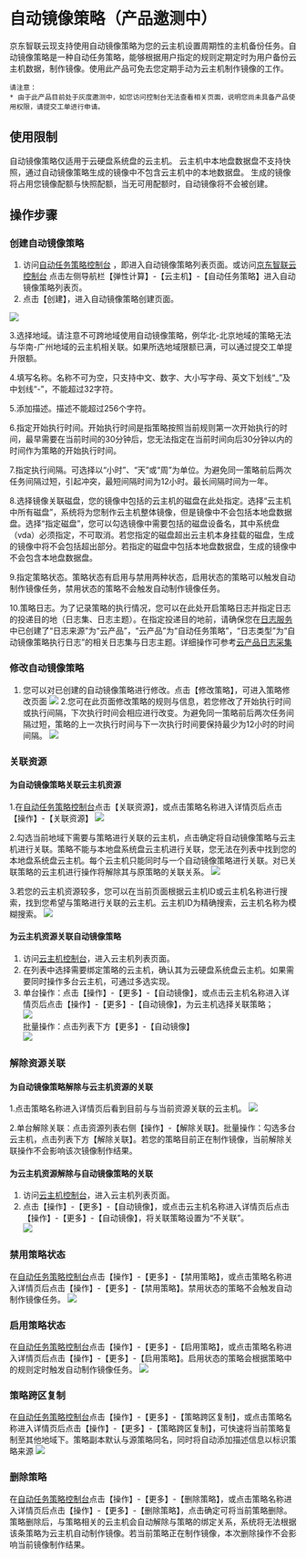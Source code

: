 # 自动镜像策略（产品邀测中）

京东智联云现支持使用自动镜像策略为您的云主机设置周期性的主机备份任务。自动镜像策略是一种自动任务策略，能够根据用户指定的规则定期定时为用户备份云主机数据，制作镜像。使用此产品可免去您定期手动为云主机制作镜像的工作。
	
	请注意：
	* 由于此产品目前处于灰度邀测中，如您访问控制台无法查看相关页面，说明您尚未具备产品使用权限，请提交工单进行申请。

## 使用限制
自动镜像策略仅适用于云硬盘系统盘的云主机。
云主机中本地盘数据盘不支持快照，通过自动镜像策略生成的镜像中不包含云主机中的本地数据盘。
生成的镜像将占用您镜像配额与快照配额，当无可用配额时，自动镜像将不会被创建。 

## 操作步骤

### 创建自动镜像策略
1. 访问[自动任务策略控制台][1] ，即进入自动镜像策略列表页面。或访问[京东智联云控制台][2] 点击左侧导航栏【弹性计算】-【云主机】-【自动任务策略】进入自动镜像策略列表页。
2. 点击【创建】，进入自动镜像策略创建页面。

![](../../../../../image/vm/autotaskpolicy1.png)

3.选择地域。请注意不可跨地域使用自动镜像策略，例华北-北京地域的策略无法与华南-广州地域的云主机相关联。如果所选地域限额已满，可以通过提交工单提升限额。

4.填写名称。名称不可为空，只支持中文、数字、大小写字母、英文下划线“_”及中划线“-”，不能超过32字符。

5.添加描述。描述不能超过256个字符。

6.指定开始执行时间。开始执行时间是指策略按照当前规则第一次开始执行的时间，最早需要在当前时间的30分钟后，您无法指定在当前时间向后30分钟以内的时间作为策略的开始执行时间。

7.指定执行间隔。可选择以“小时”、“天”或“周”为单位。为避免同一策略前后两次任务间隔过短，引起冲突，最短间隔时间为12小时。最长间隔时间为一年。

8.选择镜像关联磁盘，您的镜像中包括的云主机的磁盘在此处指定。选择“云主机中所有磁盘”，系统将为您制作云主机整体镜像，但是镜像中不会包括本地盘数据盘。选择“指定磁盘”，您可以勾选镜像中需要包括的磁盘设备名，其中系统盘（vda）必须指定，不可取消。若您指定的磁盘超出云主机本身挂载的磁盘，生成的镜像中将不会包括超出部分。若指定的磁盘中包括本地盘数据盘，生成的镜像中不会包含本地盘数据盘。

9.指定策略状态。策略状态有启用与禁用两种状态，启用状态的策略可以触发自动制作镜像任务，禁用状态的策略不会触发自动制作镜像任务。


10.策略日志。为了记录策略的执行情况，您可以在此处开启策略日志并指定日志的投递目的地（日志集、日志主题）。在指定投递目的地前，请确保您在[日志服务][3]中已创建了“日志来源”为“云产品”，“云产品”为“自动任务策略”，“日志类型”为“自动镜像策略执行日志”的相关日志集与日志主题。详细操作可参考[云产品日志采集][4]
 

### 修改自动镜像策略

1. 您可以对已创建的自动镜像策略进行修改。点击【修改策略】，可进入策略修改页面
![](../../../../../image/vm/autotaskpolicy2.png)
2.您可在此页面修改策略的规则与信息，若您修改了开始执行时间或执行间隔，下次执行时间会相应进行改变。为避免同一策略前后两次任务间隔过短，策略的上一次执行时间与下一次执行时间要保持最少为12小时的时间间隔。
![](../../../../../image/vm/autotaskpolicy3.png)

### 关联资源

#### 为自动镜像策略关联云主机资源

1.在[自动任务策略控制台][1]点击【关联资源】，或点击策略名称进入详情页后点击【操作】-【关联资源】
![](../../../../../image/vm/autotaskpolicy4.png)

2.勾选当前地域下需要与策略进行关联的云主机，点击确定将自动镜像策略与云主机进行关联。策略不能与本地盘系统盘云主机进行关联，您无法在列表中找到您的本地盘系统盘云主机。每个云主机只能同时与一个自动镜像策略进行关联。对已关联策略的云主机进行操作将解除其与原策略的关联关系。
![](../../../../../image/vm/autotaskpolicy5.png)

3.若您的云主机资源较多，您可以在当前页面根据云主机ID或云主机名称进行搜索，找到您希望与策略进行关联的云主机。云主机ID为精确搜索，云主机名称为模糊搜索。
![](../../../../../image/vm/autotaskpolicy6.png)

#### 为云主机资源关联自动镜像策略

1. 访问[云主机控制台](https://cns-console.jdcloud.com/host/compute/list)，进入云主机列表页面。
2. 在列表中选择需要绑定策略的云主机，确认其为云硬盘系统盘云主机。如果需要同时操作多台云主机，可通过多选实现。
3. 单台操作：点击【操作】-【更多】-【自动镜像】，或点击云主机名称进入详情页后点击【操作】-【更多】-【自动镜像】，为云主机选择关联策略；<br>![](../../../../../image/vm/autotaskpolicy7.png)
<br>批量操作：点击列表下方【更多】-【自动镜像】<br>![](../../../../../image/vm/autotaskpolicy8.png)

### 解除资源关联

#### 为自动镜像策略解除与云主机资源的关联

1.点击策略名称进入详情页后看到目前与与当前资源关联的云主机。
![](../../../../../image/vm/autotaskpolicy9.png)

2.单台解除关联：点击资源列表右侧【操作】-【解除关联】。批量操作：勾选多台云主机，点击列表下方【解除关联】。若您的策略目前正在制作镜像，当前解除关联操作不会影响该次镜像制作结果。

#### 为云主机资源解除与自动镜像策略的关联

1. 访问[云主机控制台](https://cns-console.jdcloud.com/host/compute/list)，进入云主机列表页面。
2. 点击【操作】-【更多】-【自动镜像】，或点击云主机名称进入详情页后点击【操作】-【更多】-【自动镜像】，将关联策略设置为“不关联”。 <br>![](../../../../../image/vm/autotaskpolicy10.png)

### 禁用策略状态

在[自动任务策略控制台][1]点击【操作】-【更多】-【禁用策略】，或点击策略名称进入详情页后点击【操作】-【更多】-【禁用策略】。禁用状态的策略不会触发自动制作镜像任务。
![](../../../../../image/vm/autotaskpolicy11.png)

### 启用策略状态

在[自动任务策略控制台][1]点击【操作】-【更多】-【启用策略】，或点击策略名称进入详情页后点击【操作】-【更多】-【启用策略】。启用状态的策略会根据策略中的规则定时触发自动制作镜像任务。
![](../../../../../image/vm/autotaskpolicy12.png)

### 策略跨区复制
在[自动任务策略控制台][1]点击【操作】-【更多】-【策略跨区复制】，或点击策略名称进入详情页后点击【操作】-【更多】-【策略跨区复制】，可快速将当前策略复制至其他地域下。策略副本默认与源策略同名，同时将自动添加描述信息以标识策略来源
![](../../../../../image/vm/autotaskpolicy13.png)

### 删除策略
在[自动任务策略控制台][1]点击【操作】-【更多】-【删除策略】，或点击策略名称进入详情页后点击【操作】-【更多】-【删除策略】，点击确定可将当前策略删除。策略删除后，与策略相关的云主机会自动解除与策略的绑定关系，系统将无法根据该条策略为云主机自动制作镜像。若当前策略正在制作镜像，本次删除操作不会影响当前镜像制作结果。 




 [1]: http://console.jdcloud.com/host/autoTaskPolicy/list
 [2]: https://console.jdcloud.com/
 [3]: https://logs-console.jdcloud.com/
 [4]: https://docs.jdcloud.com/cn/log-service/cloudresource
